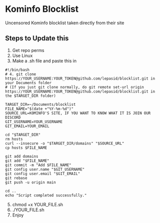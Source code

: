 # Kominfo Blocklist
Uncensored Kominfo blocklist taken directly from their site
## Steps to Update this
1. Get repo perms
2. Use Linux
3. Make a .sh file and paste this in
```
#!/bin/bash
# 4. git clone https://YOUR_USERNAME:YOUR_TOKEN@github.com/lepasid/blocklist.git in your Documents folder
# (If you just git clone normally, do git remote set-url origin https://YOUR_USERNAME:YOUR_TOKEN@github.com/lepasid/blocklist.git in the $TARGET_DIR folder)

TARGET_DIR=~/Documents/blocklist
FILE_NAME="$(date +"%Y-%m-%d")"
SOURCE_URL=KOMINFO'S SITE, IF YOU WANT TO KNOW WHAT IT IS JOIN OUR DISCORD
GIT_USERNAME=YOUR_USERNAME
GIT_EMAIL=YOUR_EMAIL

cd "$TARGET_DIR"
rm hosts
curl --insecure -o "$TARGET_DIR/domains" "$SOURCE_URL"
cp hosts $FILE_NAME

git add domains
git add "$FILE_NAME"
git commit -m "Add $FILE_NAME"
git config user.name "$GIT_USERNAME"
git config user.email "$GIT_EMAIL"
git rebase
git push -u origin main

cd ..
echo "Script completed successfully."
```
5. chmod +x YOUR_FILE.sh
7. ./YOUR_FILE.sh
7. Enjoy
